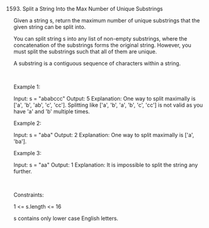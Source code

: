 1593. Split a String Into the Max Number of Unique Substrings

Given a string s, return the maximum number of unique substrings that the given string can be split into.

You can split string s into any list of non-empty substrings, where the concatenation of the substrings forms the original string. However, you must split the substrings such that all of them are unique.

A substring is a contiguous sequence of characters within a string.

 

Example 1:

Input: s = "ababccc"
Output: 5
Explanation: One way to split maximally is ['a', 'b', 'ab', 'c', 'cc']. Splitting like ['a', 'b', 'a', 'b', 'c', 'cc'] is not valid as you have 'a' and 'b' multiple times.


Example 2:

Input: s = "aba"
Output: 2
Explanation: One way to split maximally is ['a', 'ba'].


Example 3:

Input: s = "aa"
Output: 1
Explanation: It is impossible to split the string any further.


 

Constraints:

1 <= s.length <= 16

s contains only lower case English letters.